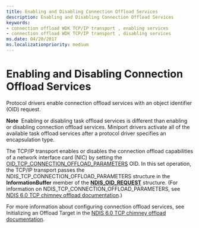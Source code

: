 ```yaml
---
title: Enabling and Disabling Connection Offload Services
description: Enabling and Disabling Connection Offload Services
keywords:
- connection offload WDK TCP/IP transport , enabling services
- connection offload WDK TCP/IP transport , disabling services
ms.date: 04/20/2017
ms.localizationpriority: medium
---
```


# Enabling and Disabling Connection Offload Services





Protocol drivers enable connection offload services with an object identifier (OID) request.

**Note**  Enabling or disabling task offload services is different than enabling or disabling connection offload services. Miniport drivers activate all of the available task offload services after a protocol driver specifies an encapsulation type.

 

The TCP/IP transport enables or disables the connection offload capabilities of a network interface card (NIC) by setting the [OID\_TCP\_CONNECTION\_OFFLOAD\_PARAMETERS](./oid-tcp-connection-offload-parameters.md) OID. In this set operation, the TCP/IP transport passes the NDIS\_TCP\_CONNECTION\_OFFLOAD\_PARAMETERS structure in the **InformationBuffer** member of the [**NDIS\_OID\_REQUEST**](/windows-hardware/drivers/ddi/ndis/ns-ndis-_ndis_oid_request) structure. (For information on NDIS\_TCP\_CONNECTION\_OFFLOAD\_PARAMETERS, see [NDIS 6.0 TCP chimney offload documentation](full-tcp-offload.md).)

For more information about configuring connection offload services, see Initializing an Offload Target in the [NDIS 6.0 TCP chimney offload documentation](full-tcp-offload.md).

 

